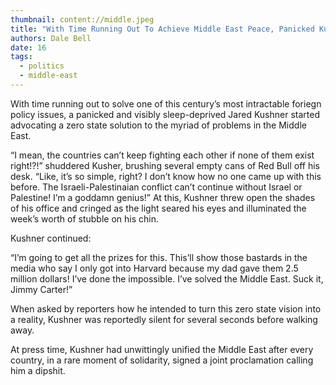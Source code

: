 ```yaml
---
thumbnail: content://middle.jpeg
title: "With Time Running Out To Achieve Middle East Peace, Panicked Kushner Advocates Zero State Solution"
authors: Dale Bell
date: 16
tags:
  - politics
  - middle-east
---
```


With time running out to solve one of this century’s most intractable foriegn policy issues, a panicked and visibly sleep-deprived Jared Kushner started advocating a zero state solution to the myriad of problems in the Middle East. 

“I mean, the countries can’t keep fighting each other if none of them exist right!?!” shuddered Kusher, brushing several empty cans of Red Bull off his desk. “Like, it’s so simple, right? I don’t know how no one came up with this before. The Israeli-Palestinaian conflict can’t continue without Israel or Palestine! I’m a goddamn genius!” At this, Kushner threw open the shades of his office and cringed as the light seared his eyes and illuminated the week’s worth of stubble on his chin.

Kushner continued:

“I’m going to get all the prizes for this. This’ll show those bastards in the media who say I only got into Harvard because my dad gave them 2.5 million dollars! I’ve done the impossible. I’ve solved the Middle East. Suck it, Jimmy Carter!”

When asked by reporters how he intended to turn this zero state vision into a reality, Kushner was reportedly silent for several seconds before walking away.

At press time, Kushner had unwittingly unified the Middle East after every country, in a rare moment of solidarity, signed a joint proclamation calling him a dipshit.
